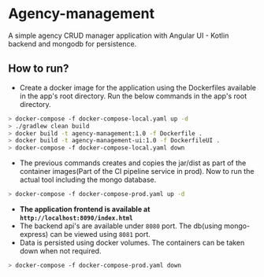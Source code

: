 # Agency-management
A simple agency CRUD manager application with Angular UI - Kotlin backend and mongodb for persistence.

## How to run?
* Create a docker image for the application using the Dockerfiles available in the app's root directory. Run the below commands in the app's root directory.
```bash
> docker-compose -f docker-compose-local.yaml up -d
> ./gradlew clean build
> docker build -t agency-management:1.0 -f Dockerfile .
> docker build -t agency-management-ui:1.0 -f DockerfileUI .
> docker-compose -f docker-compose-local.yaml down
```
* The previous commands creates and copies the jar/dist as part of the container images(Part of the CI pipeline service in prod). Now to run the actual tool including the mongo database.
```bash
> docker-compose -f docker-compose-prod.yaml up -d
```
* **The application frontend is available at `http://localhost:8090/index.html`**
* The backend api's are available under `8080` port. The db(using mongo-express) can be viewed using `8081` port.
* Data is persisted using docker volumes. The containers can be taken down when not required.
```bash
> docker-compose -f docker-compose-prod.yaml down
```
